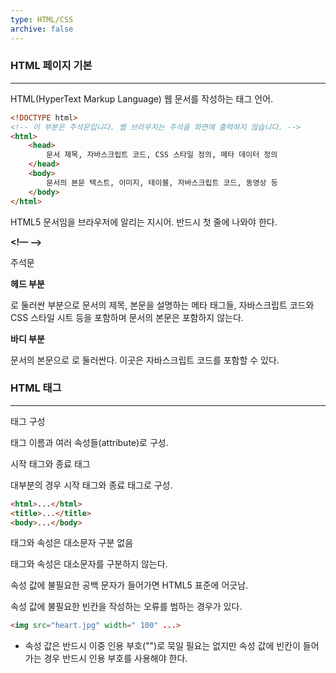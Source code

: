 ```yaml
---
type: HTML/CSS
archive: false
---
```

### HTML 페이지 기본

---

HTML(HyperText Markup Language) 웹 문서를 작성하는 태그 언어.

```HTML
<!DOCTYPE html>
<!-- 이 부분은 주석문입니다. 웹 브라우저는 주석을 화면에 출력하지 않습니다. -->
<html>
	<head>
		문서 제목, 자바스크립트 코드, CSS 스타일 정의, 메타 데이터 정의
	</head>
	<body>
		문서의 본문 텍스트, 이미지, 테이블, 자바스크립트 코드, 동영상 등
	</body>
</html>
```

  

**<!DOCTYPE html>**

HTML5 문서임을 브라우저에 알리는 지시어. 반드시 첫 줄에 나와야 한다.

**<!— —>**

주석문

**헤드 부분**

<head></head>로 둘러싼 부분으로 문서의 제목, 본문을 설명하는 메타 태그들, 자바스크립트 코드와 CSS 스타일 시트 등을 포함하며 문서의 본문은 포함하지 않는다.

**바디 부분**

문서의 본문으로 <body></body>로 둘러싼다. 이곳은 자바스크립트 코드를 포함할 수 있다.

  

### HTML 태그

---

태그 구성

태그 이름과 여러 속성들(attribute)로 구성.

시작 태그와 종료 태그

대부분의 경우 시작 태그와 종료 태그로 구성.

```HTML
<html>...</html>
<title>...</title>
<body>...</body>
```

태그와 속성은 대소문자 구분 없음

태그와 속성은 대소문자를 구분하지 않는다.

속성 값에 불필요한 공백 문자가 들어가면 HTML5 표준에 어긋남.

속성 값에 불필요한 빈칸을 작성하는 오류를 범하는 경우가 있다.

```HTML
<img src="heart.jpg" width=" 100" ...>
```

  

- 속성 값은 반드시 이중 인용 부호("")로 묵일 필요는 없지만 속성 값에 빈칸이 들어가는 경우 반드시 인용 부호를 사용해야 한다.